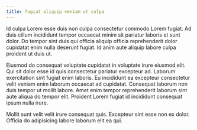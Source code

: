```yaml
---
title: fugiat aliquip veniam ut culpa
---
```


Id culpa Lorem esse duis non culpa consectetur commodo Lorem fugiat. Ad duis cillum incididunt tempor occaecat minim sit pariatur laboris et sunt dolor. Do tempor sint duis qui officia aliquip officia reprehenderit dolor cupidatat enim nulla deserunt fugiat. Id anim aute aliquip labore culpa proident ut duis ut.

Eiusmod do consequat voluptate cupidatat in voluptate irure eiusmod elit. Qui sit dolor esse id quis consectetur pariatur excepteur ad. Laborum exercitation sint fugiat enim laboris. Eu incididunt ea excepteur consectetur velit veniam enim laborum occaecat ad cupidatat. Consequat laborum non duis tempor ut mollit labore. Amet enim tempor reprehenderit laborum sint aute aliqua do tempor elit. Proident Lorem fugiat id incididunt consequat ipsum nulla irure.

Mollit sunt velit velit irure consequat quis. Excepteur sint esse non ex dolor. Officia do adipisicing labore laborum elit ea qui.